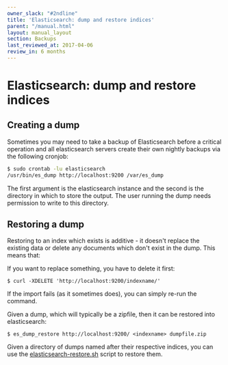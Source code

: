 ```yaml
---
owner_slack: "#2ndline"
title: 'Elasticsearch: dump and restore indices'
parent: "/manual.html"
layout: manual_layout
section: Backups
last_reviewed_at: 2017-04-06
review_in: 6 months
---
```


# Elasticsearch: dump and restore indices

## Creating a dump

Sometimes you may need to take a backup of Elasticsearch before a
critical operation and all elasticsearch servers create their own
nightly backups via the following cronjob:

```bash
$ sudo crontab -lu elasticsearch
/usr/bin/es_dump http://localhost:9200 /var/es_dump
```

The first argument is the elasticsearch instance and the second is the
directory in which to store the output. The user running the dump needs
permission to write to this directory.

## Restoring a dump

Restoring to an index which exists is additive - it doesn't replace the
existing data or delete any documents which don't exist in the dump.
This means that:

If you want to replace something, you have to delete it first:

```
$ curl -XDELETE 'http://localhost:9200/indexname/'
```

If the import fails (as it sometimes does), you can simply re-run the command.

Given a dump, which will typically be a zipfile, then it can be restored
into elasticsearch:

```
$ es_dump_restore http://localhost:9200/ <indexname> dumpfile.zip
```

Given a directory of dumps named after their respective indices, you can
use the [elasticsearch-restore.sh](https://github.gds/gds/env-sync-and-backup/blob/master/scripts/elasticsearch-restore.sh)
script to restore them.
